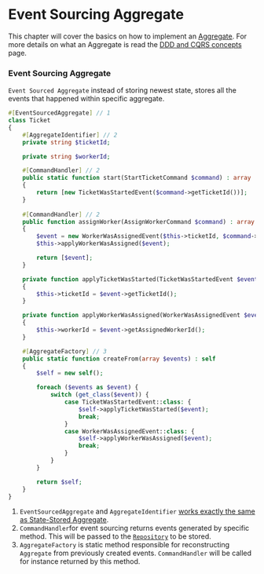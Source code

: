 # Event Sourcing Aggregate

This chapter will cover the basics on how to implement an [Aggregate](../modelling-1.md#aggregates). For more details on what an Aggregate is read the [DDD and CQRS concepts](../modelling-1.md#ddd-and-cqrs-concepts) page.

### Event Sourcing Aggregate

`Event Sourced Aggregate` instead of storing newest state, stores all the events that happened within specific aggregate. 

```php
#[EventSourcedAggregate] // 1
class Ticket
{
    #[AggregateIdentifier] // 2
    private string $ticketId;

    private string $workerId;

    #[CommandHandler] // 2 
    public static function start(StartTicketCommand $command) : array
    {
        return [new TicketWasStartedEvent($command->getTicketId())];
    }
    
    #[CommandHandler] // 2 
    public function assignWorker(AssignWorkerCommand $command) : array
    {
        $event = new WorkerWasAssignedEvent($this->ticketId, $command->getWorkerId());
        $this->applyWorkerWasAssigned($event);

        return [$event];
    }

    private function applyTicketWasStarted(TicketWasStartedEvent $event) : void
    {
        $this->ticketId = $event->getTicketId();
    }

    private function applyWorkerWasAssigned(WorkerWasAssignedEvent $event) : void
    {
        $this->workerId = $event->getAssignedWorkerId();
    }

    #[AggregateFactory] // 3
    public static function createFrom(array $events) : self
    {
        $self = new self();

        foreach ($events as $event) {
            switch (get_class($event)) {
                case TicketWasStartedEvent::class: {
                    $self->applyTicketWasStarted($event);
                    break;
                }
                case WorkerWasAssignedEvent::class: {
                    $self->applyWorkerWasAssigned($event);
                    break;
                }
            }
        }

        return $self;
    }
}
```

1. `EventSourcedAggregate` and `AggregateIdentifier` [works exactly the same as State-Stored Aggregate](state-stored-aggregate.md).
2. `CommandHandler`for event sourcing returns events generated by specific method. This will be passed to the [`Repository`](repository.md) to be stored. 
3. `AggregateFactory` is static method responsible for reconstructing `Aggregate` from previously created events. `CommandHandler` will be called for instance returned by this method.

